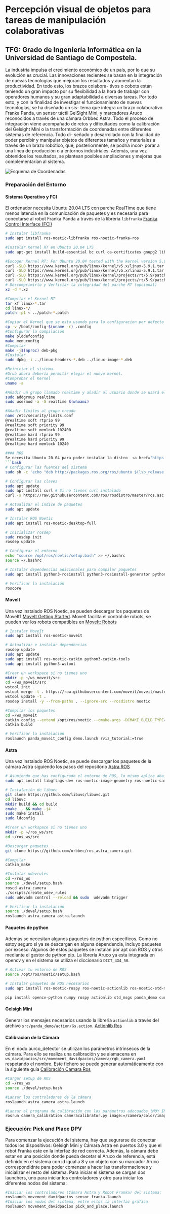 # Percepción visual de objetos para tareas de manipulación colaborativas
## TFG: Grado de Ingeniería Informática en la Universidad de Santiago de Compostela.
La industria impulsa el crecimiento económico de un paı́s, por lo que su evolución es
crucial. Las innovaciones recientes se basan en la integración de nuevas tecnologı́as que
mejoran los resultados y aumentan la productividad. En todo esto, los brazos colabora-
tivos o cobots están teniendo un gran impacto por su flexibilidad a la hora de trabajar
con operadores humanos y su gran adaptabilidad a diversas tareas. Por todo esto, y con
la finalidad de investigar el funcionamiento de nuevas tecnologı́as, se ha diseñado un sis-
tema que integra un brazo colaborativo Franka Panda, un sensor táctil GelSight Mini,
y marcadores Aruco reconocidos a través de una cámara Orbbec Astra. Todo el proceso
de integración viene acompañado de retos y dificultades como la calibración del Gelsight
Mini o la transformación de coordenadas entre diferentes sistemas de referencia. Todo di-
señado y desarrollado con la finalidad de poder percibir y manipular objetos de diferentes
tamaños y materiales a través de un brazo robótico, que, posteriormente, se podrı́a incor-
porar a una lı́nea de producción o a entornos industriales. Además, una vez obtenidos los
resultados, se plantean posibles ampliaciones y mejoras que complementarı́an al sistema.

![Esquema de Coordenadas](./i1.png)


### Preparación del Entorno
#### Sistema Operativo y FCI
El ordenador necesita Ubuntu 20.04 LTS con parche RealTime que tiene menos latencia en la comunicación de paquetes y es necesaria para conectarse al robot Franka Panda a través de la libreria `libfranka`  <a href="https://frankaemika.github.io/docs/installation_linux.html"> Franka Control Interface (FCI)</a>

```bash
# Instalar libfranka
sudo apt install ros-noetic-libfranka ros-noetic-franka-ros

#Instalar Kernel RT en Ubuntu 20.04 LTS
sudo apt-get install build-essential bc curl ca-certificates gnupg2 libssl-dev lsb-release libelf-dev bison flex dwarves zstd libncurses-dev

#Escoger Kernel RT: For Ubuntu 20.04 tested with the kernel version 5.9.1
curl -SLO https://www.kernel.org/pub/linux/kernel/v5.x/linux-5.9.1.tar.xz
curl -SLO https://www.kernel.org/pub/linux/kernel/v5.x/linux-5.9.1.tar.sign
curl -SLO https://www.kernel.org/pub/linux/kernel/projects/rt/5.9/patch-5.9.1-rt20.patch.xz
curl -SLO https://www.kernel.org/pub/linux/kernel/projects/rt/5.9/patch-5.9.1-rt20.patch.sign
# Descomprimirlo y Verficiar la integridad del parche RT (opcional)
xz -d *.xz

#Compilar el Kernel RT
tar xf linux-*.tar
cd linux-*/
patch -p1 < ../patch-*.patch

#Copiar el Kernel que se esta usando para la configuracion por defecto del nuevo Kernel RT
cp -v /boot/config-$(uname -r) .config
#Configurar la compilación
make olddefconfig
make menuconfig
#Compilar
make -j$(nproc) deb-pkg
#Instalar
sudo dpkg -i ../linux-headers-*.deb ../linux-image-*.deb

#Reiniciar el sistema. 
#Grub ahora debería permitir elegir el nuevo kernel.
#Comprobar el Kernel
uname -a 

#Añadir un grupo llamado realtime y añadir al usuario donde se usará el robot
sudo addgroup realtime
sudo usermod -a -G realtime $(whoami)

#Añadir límites al grupo creado
nano /etc/security/limits.conf
@realtime soft rtprio 99
@realtime soft priority 99
@realtime soft memlock 102400
@realtime hard rtprio 99
@realtime hard priority 99
@realtime hard memlock 10240

#### ROS
Se necesita Ubuntu 20.04 para poder instalar la distro  <a href="https://wiki.ros.org/noetic/Installation/Ubuntu">  ROS Noetic</a>  a través de los siguientes comandos:
```bash
# Configurar las fuentes del sistema
sudo sh -c 'echo "deb http://packages.ros.org/ros/ubuntu $(lsb_release -sc) main" > /etc/apt/sources.list.d/ros-latest.list'

# Configurar las claves
sudo apt update
sudo apt install curl # Si no tienes curl instalado
curl -s https://raw.githubusercontent.com/ros/rosdistro/master/ros.asc | sudo apt-key add -

# Actualizar el índice de paquetes
sudo apt update

# Instalar ROS Noetic
sudo apt install ros-noetic-desktop-full

# Inicializar rosdep
sudo rosdep init
rosdep update

# Configurar el entorno
echo "source /opt/ros/noetic/setup.bash" >> ~/.bashrc
source ~/.bashrc

# Instalar dependencias adicionales para compilar paquetes
sudo apt install python3-rosinstall python3-rosinstall-generator python3-wstool build-essential

# Verificar la instalación
roscore
```
#### MoveIt
Una vez instalado ROS Noetic, se pueden descargar los paquetes de MoveIt1 <a href="https://moveit.github.io/moveit_tutorials/doc/getting_started/getting_started.html"> MoveIt Getting Started</a>. MoveIt  facilita el control de  robots, se pueden ver los robots compatibles en <a href="https://moveit.ros.org/robots/">MoveIt: Robots</a>
```bash
# Instalar MoveIt
sudo apt install ros-noetic-moveit

# Actualizar e instalar dependencias
rosdep update
sudo apt update
sudo apt install ros-noetic-catkin python3-catkin-tools
sudo apt install python3-wstool

#Crear un workspace si no tienes uno
mkdir -p ~/ws_moveit/src
cd ~/ws_moveit/src
wstool init .
wstool merge -t . https://raw.githubusercontent.com/moveit/moveit/master/moveit.rosinstall
wstool update -t .
rosdep install -y --from-paths . --ignore-src --rosdistro noetic

#Compilar los paquetes
cd ~/ws_moveit
catkin config --extend /opt/ros/noetic --cmake-args -DCMAKE_BUILD_TYPE=Release
catkin build

# Verificar la instalación
roslaunch panda_moveit_config demo.launch rviz_tutorial:=true

```
#### Astra 
Una vez instalado ROS Noetic, se puede descargar los paquetes de la cámara Astra siguiendo los pasos del repositorio <a href="https://github.com/orbbec/ros_astra_camera">Astra ROS</a>

```bash
# Asumiendo que has configurado el entorno de ROS, lo mismo aplica abajo
sudo apt install libgflags-dev ros-noetic-image-geometry ros-noetic-camera-info-manager ros-noetic-image-transport ros-noetic-image-publisher libusb-1.0-0-dev libeigen3-dev

# Instalación de libuvc
git clone https://github.com/libuvc/libuvc.git
cd libuvc
mkdir build && cd build
cmake .. && make -j4
sudo make install
sudo ldconfig

#Crear un workspace si no tienes uno
mkdir -p ~/ros_ws/src
cd ~/ros_ws/src

#Descargar paquetes
git clone https://github.com/orbbec/ros_astra_camera.git

#Compilar
catkin_make

#Instalar udevrules
cd ~/ros_ws
source ./devel/setup.bash
roscd astra_camera
./scripts/create_udev_rules
sudo udevadm control --reload && sudo  udevadm trigger

# Verificar la instalación
source ./devel/setup.bash 
roslaunch astra_camera astra.launch
```
#### Paquetes de python
Además se necesitan algunos paquetes de python específicos. Como no estoy seguro si ya se descargan en alguna dependencia, incluyo paquetes por exceso. Algunos de estos paquetes se instalan por apt con ROS y otros mediante el gestor de python pip. La librería Aruco ya esta integrada en opencv y en el sistema se utiliza el diccionario `DICT_4X4_50`.

```bash
# Activar tu entorno de ROS
source /opt/ros/noetic/setup.bash

# Instalar paquetes de ROS necesarios
sudo apt install ros-noetic-rospy ros-noetic-actionlib ros-noetic-std-msgs ros-noetic-tf2-ros ros-noetic-tf2-geometry-msgs ros-noetic-geometry-msgs ros-noetic-tf ros-noetic-moveit-commander ros-noetic-moveit-msgs ros-noetic-trajectory-msgs ros-noetic-franka-gripper

pip install opencv-python numpy rospy actionlib std_msgs panda_demo curses tf2_ros tf2_geometry_msgs geometry_msgs tf moveit_commander moveit_msgs trajectory_msgs franka_gripper six
```
#### Gelsigh Mini
Generar los mensajes necesarios usando la libreria `actionlib` a través del archivo `src/panda_demo/action/Gs.action`.  <a href="https://wiki.ros.org/actionlib">Actionlib Ros</a>

#### Calibracion de la Cámara
En el nodo aurco_detector se utilizan los parámetros intrínsecos de la cámara. Para ello se realiza una calibración y se alamacena en `ws_davidpacios/src/movement_davidpacios/camera/rgb_camera.yaml` respetando el nombre. Este fichero se puede generar automáticamente con la siguiente guía <a href="http://www.yahboom.net/public/upload/upload-html/1641547558/Astra%20camera%20calibration.html">Calibración Camara Ros</a>

```bash
#Cargar setup de ROS
cd ~/ros_ws
source ./devel/setup.bash

#Lanzar los controladores de la cámara
roslaunch astra_camera astra.launch

#Lanzar el programa de calibración con los parámetros adecuados (MUY IMPORTANTE: los square son los vértices de los cuadrados interiores,es decir, número de filas - 1 x número de columnas - 1)
rosrun camera_calibration cameracalibrator.py image:=/camera/color/image_raw camera:=/camera/camera --size 8x6 --square 0.0245
```

### Ejecución: Pick and Place DPV
Para comenzar la ejecución del sistema, hay que segurarse de conectar todos los dispositivos: Gelsigh Mini y Cámara Astra en puertos 3.0 y que el robot Franka este en la interfaz de red correcta. Además, la cámara debe estar en una posición donde pueda decetar el Aruco de referencia, está definido en el sistema con id igual a 8 y un objeto con su marcador Aruco correspondidnte para poder comenzar a hacer las transformaciones y inicializar el resto del sistema. Para iniciar el sistema se cargan dos launchers, uno para iniciar los controladores y otro para iniciar los diferentes nodos del sistema:
```bash
#Iniciar los controladores (Cámara Astra y Robot Franka) del sistema:
roslaunch movement_davidpacios sensor_franka.launch
#Iniciar los nodos del sistema, entre ellos la interfaz gráfica
roslaunch movement_davidpacios pick_and_place.launch
```


